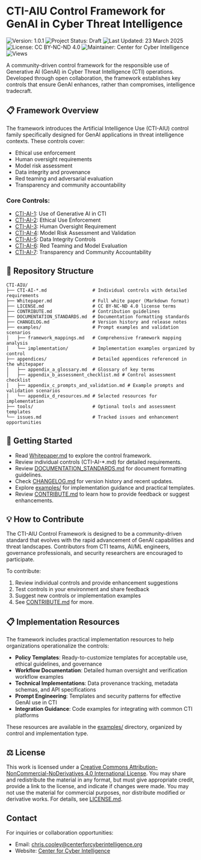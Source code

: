 # CTI-AIU Control Framework for GenAI in Cyber Threat Intelligence

![Version: 1.0.1](https://img.shields.io/badge/Version-1.0.1-blue.svg)
![Project Status: Draft](https://img.shields.io/badge/Project_Status-In_Progress-tan.svg)
![Last Updated: 23 March 2025](https://img.shields.io/badge/Last_Updated-23_March_2025-teal.svg)
![License: CC BY-NC-ND 4.0](https://img.shields.io/badge/License-CC_BY--NC--ND_4.0-lightgrey.svg)
![Maintainer: Center for Cyber Intelligence](https://img.shields.io/badge/Maintainer-Center_for_Cyber_Intelligence-darkblue.svg)
![Views](https://img.shields.io/github/watchers/centerforcyberintelligence/CTI-AIU?label=Views&style=social)

A community-driven control framework for the responsible use of Generative AI (GenAI) in Cyber Threat Intelligence (CTI) operations. Developed through open collaboration, the framework establishes key controls that ensure GenAI enhances, rather than compromises, intelligence tradecraft.

## 📋 Framework Overview

The framework introduces the Artificial Intelligence Use (CTI-AIU) control family specifically designed for GenAI applications in threat intelligence contexts. These controls cover:

- Ethical use enforcement
- Human oversight requirements
- Model risk assessment
- Data integrity and provenance
- Red teaming and adversarial evaluation
- Transparency and community accountability

### Core Controls:

- [CTI-AI-1](./CTI-AI-1.md): Use of Generative AI in CTI
- [CTI-AI-2](./CTI-AI-2.md): Ethical Use Enforcement
- [CTI-AI-3](./CTI-AI-3.md): Human Oversight Requirement
- [CTI-AI-4](./CTI-AI-4.md): Model Risk Assessment and Validation
- [CTI-AI-5](./CTI-AI-5.md): Data Integrity Controls
- [CTI-AI-6](./CTI-AI-6.md): Red Teaming and Model Evaluation
- [CTI-AI-7](./CTI-AI-7.md): Transparency and Community Accountability

## 📁 Repository Structure

```
CTI-AIU/
├── CTI-AI-*.md                 # Individual controls with detailed requirements
├── Whitepaper.md               # Full white paper (Markdown format)
├── LICENSE.md                  # CC BY-NC-ND 4.0 license terms
├── CONTRIBUTE.md               # Contribution guidelines
├── DOCUMENTATION_STANDARDS.md  # Documentation formatting standards
├── CHANGELOG.md                # Version history and release notes
├── examples/                   # Prompt examples and validation scenarios
│   ├── framework_mappings.md   # Comprehensive framework mapping analysis
│   └── implementation/         # Implementation examples organized by control
├── appendices/                 # Detailed appendices referenced in the whitepaper
│   ├── appendix_a_glossary.md  # Glossary of key terms
│   ├── appendix_b_assessment_checklist.md # Control assessment checklist
│   ├── appendix_c_prompts_and_validation.md # Example prompts and validation scenarios
│   └── appendix_d_resources.md # Selected resources for implementation
├── tools/                      # Optional tools and assessment templates
└── issues.md                   # Tracked issues and enhancement opportunities
```

## 🚀 Getting Started

- Read [Whitepaper.md](./Whitepaper.md) to explore the control framework.
- Review individual controls (CTI-AI-*.md) for detailed requirements.
- Review [DOCUMENTATION_STANDARDS.md](./DOCUMENTATION_STANDARDS.md) for document formatting guidelines.
- Check [CHANGELOG.md](./CHANGELOG.md) for version history and recent updates.
- Explore [examples/](./examples/) for implementation guidance and practical templates.
- Review [CONTRIBUTE.md](./CONTRIBUTE.md) to learn how to provide feedback or suggest enhancements.

## 💡 How to Contribute

The CTI-AIU Control Framework is designed to be a community-driven standard that evolves with the rapid advancement of GenAI capabilities and threat landscapes. Contributors from CTI teams, AI/ML engineers, governance professionals, and security researchers are encouraged to participate.

To contribute:

1. Review individual controls and provide enhancement suggestions
2. Test controls in your environment and share feedback
3. Suggest new controls or implementation examples
4. See [CONTRIBUTE.md](./CONTRIBUTE.md) for more.

## 📋 Implementation Resources

The framework includes practical implementation resources to help organizations operationalize the controls:

- **Policy Templates**: Ready-to-customize templates for acceptable use, ethical guidelines, and governance
- **Workflow Documentation**: Detailed human oversight and verification workflow examples
- **Technical Implementations**: Data provenance tracking, metadata schemas, and API specifications
- **Prompt Engineering**: Templates and security patterns for effective GenAI use in CTI
- **Integration Guidance**: Code examples for integrating with common CTI platforms

These resources are available in the [examples/](./examples/) directory, organized by control and implementation type.

## ⚖️ License

This work is licensed under a [Creative Commons Attribution-NonCommercial-NoDerivatives 4.0 International License](http://creativecommons.org/licenses/by-nc-nd/4.0/). You may share and redistribute the material in any format, but must give appropriate credit, provide a link to the license, and indicate if changes were made. You may not use the material for commercial purposes, nor distribute modified or derivative works. For details, see [LICENSE.md](./LICENSE.md).

## Contact

For inquiries or collaboration opportunities:
- Email: chris.cooley@centerforcyberintelligence.org
- Website: [Center for Cyber Intelligence](https://centerforcyberintelligence.org)
